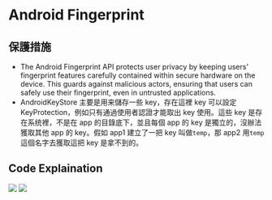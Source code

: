 # Android Fingerprint 


## 保護措施
- The Android Fingerprint API protects user privacy by keeping users’ fingerprint features carefully contained within secure hardware on the device. This guards against malicious actors, ensuring that users can safely use their fingerprint, even in untrusted applications.
- AndroidKeyStore 主要是用来儲存一些 key，存在這裡 key 可以設定 KeyProtection，例如只有通過使用者認證才能取出 key 使用。這些 key 是存在系统裡，不是在 app 的目錄底下，並且每個 app 的 key 是獨立的，沒辦法獲取其他 app 的 key。假如 app1 建立了一把 key 叫做`temp`，那 app2 用`temp`這個名字去獲取這把 key 是拿不到的。

## Code Explaination
![](https://i.imgur.com/ct0ZK5S.png)
![](https://i.imgur.com/h0ObWkx.png)



